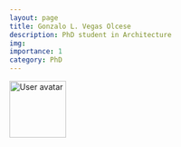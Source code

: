 ```yaml
---
layout: page
title: Gonzalo L. Vegas Olcese
description: PhD student in Architecture
img: 
importance: 1
category: PhD
---
```


<img src="https://upload.wikimedia.org/wikipedia/commons/5/59/User-avatar.svg" 
       class="img-fluid z-depth-1 rounded"
       width="100" 
       height="100" 
       alt="User avatar"/>
